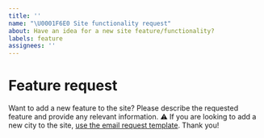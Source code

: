 ```yaml
---
title: ''
name: "\U0001F6E0 Site functionality request"
about: Have an idea for a new site feature/functionality?
labels: feature
assignees: ''
---
```


# Feature request

Want to add a new feature to the site? Please describe the requested feature and provide any relevant information.
⚠️ If you are looking to add a new city to the site, [use the email request template](https://github.com/defund12/defund12.org/issues/new?assignees=&labels=new-request&template=EMAIL_REQUEST.md&title=Add%20%5BCITY%2C%20STATE%5D). Thank you!
